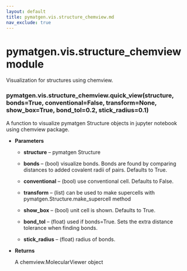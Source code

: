 ```yaml
---
layout: default
title: pymatgen.vis.structure_chemview.md
nav_exclude: true
---
```


# pymatgen.vis.structure_chemview module

Visualization for structures using chemview.


### pymatgen.vis.structure_chemview.quick_view(structure, bonds=True, conventional=False, transform=None, show_box=True, bond_tol=0.2, stick_radius=0.1)
A function to visualize pymatgen Structure objects in jupyter notebook using chemview package.


* **Parameters**


    * **structure** – pymatgen Structure


    * **bonds** – (bool) visualize bonds. Bonds are found by comparing distances
    to added covalent radii of pairs. Defaults to True.


    * **conventional** – (bool) use conventional cell. Defaults to False.


    * **transform** – (list) can be used to make supercells with pymatgen.Structure.make_supercell method


    * **show_box** – (bool) unit cell is shown. Defaults to True.


    * **bond_tol** – (float) used if bonds=True. Sets the extra distance tolerance when finding bonds.


    * **stick_radius** – (float) radius of bonds.



* **Returns**

    A chemview.MolecularViewer object